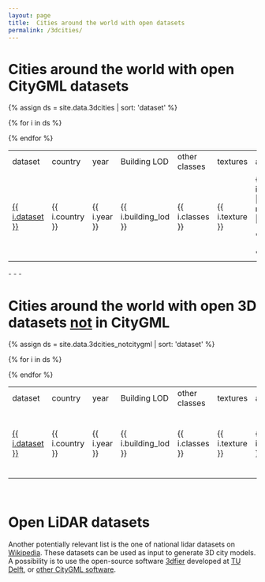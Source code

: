 ```yaml
---
layout: page
title:  Cities around the world with open datasets
permalink: /3dcities/
---
```


# Cities around the world with open CityGML datasets

{% assign ds = site.data.3dcities | sort: 'dataset' %}

<div class="table-responsive">

<table class="table table-striped">

  <tr class="info">
    <td>dataset</td>
    <td>country</td>
    <td>year</td>
    <td>Building LOD</td>
    <td>other classes</td>
    <td>textures</td>
    <td>acquisition</td>
    <td>CityGML version</td>
    <td>notes</td>
  </tr>

  {% for i in ds %}
    <tr>
      <td><a href="{{ i.link }}">{{ i.dataset }}</a></td>
      <td>{{ i.country }}</td>
      <td>{{ i.year }}</td>
      <td>{{ i.building_lod }}</td>
      <td>{{ i.classes }}</td>
      <td>{{ i.texture }}</td>
      <td>{{ i.acquisition | markdownify | remove: '<p>' | remove: '</p>' }}</td>
      <td>{{ i.version | markdownify | remove: '<p>' | remove: '</p>' }}</td>
      <td>{{ i.notes | markdownify | remove: '<p>' | remove: '</p>' }}</td>
    </tr>
  {% endfor %}

</table>
</div>
- - - 

<h1>Cities around the world with open 3D datasets <u>not</u> in CityGML</h1>

{% assign ds = site.data.3dcities_notcitygml | sort: 'dataset' %}

<div class="table-responsive">
<table class="table table-striped">

  <tr class="info">
    <td>dataset</td>
    <td>country</td>
    <td>year</td>
    <td>Building LOD</td>
    <td>other classes</td>
    <td>textures</td>
    <td>acquisition</td>
    <td>formats</td>
    <td>notes</td>
  </tr>

  {% for i in ds %}
    <tr>
      <td><a href="{{ i.link }}">{{ i.dataset }}</a></td>
      <td>{{ i.country }}</td>
      <td>{{ i.year }}</td>
      <td>{{ i.building_lod }}</td>
      <td>{{ i.classes }}</td>
      <td>{{ i.texture }}</td>
      <td>{{ i.acquisition }}</td>
      <td>{{ i.formats }}</td>
      <td>{{ i.notes | markdownify | remove: '<p>' | remove: '</p>' }}</td>
    </tr>
  {% endfor %}

</table>
</div> 

<h1>Open LiDAR datasets</h1>

Another potentially relevant list is the one of national lidar datasets on <a href="https://en.wikipedia.org/wiki/National_lidar_dataset">Wikipedia</a>. These datasets can be used as input to generate 3D city models. A possibility is to use the open-source software <a href="https://github.com/tudelft3d/3dfier">3dfier</a> developed at <a href="https://3d.bk.tudelft.nl/">TU Delft</a>, or <a href="{{ site.baseurl }}/software/#generators-of-3d-city-models-in-citygml">other CityGML software</a>.<br><br><br>